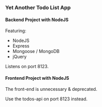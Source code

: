 ### Yet Another Todo List App

#### Backend Project with NodeJS


Featuring:
* NodeJS
* Express
* Mongoose / MongoDB
* jQuery

Listens on port 8123.



#### Frontend Project with NodeJS


The front-end is unnecessary & deprecated.

Use the todos-api on port 8123 instead.

